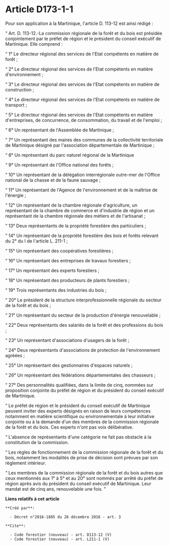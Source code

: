 # Article D173-1-1

Pour son application à la Martinique, l'article D. 113-12 est ainsi rédigé :

“ Art. D. 113-12.-La commission régionale de la forêt et du bois est présidée conjointement par le préfet de région et le
président du conseil exécutif de Martinique. Elle comprend :

“ 1° Le directeur régional des services de l'Etat compétents en matière de forêt ;

“ 2° Le directeur régional des services de l'Etat compétents en matière d'environnement ;

“ 3° Le directeur régional des services de l'Etat compétents en matière de construction ;

“ 4° Le directeur régional des services de l'Etat compétents en matière de transport ;

“ 5° Le directeur régional des services de l'Etat compétents en matière d'entreprises, de concurrence, de consommation, du
travail et de l'emploi ;

“ 6° Un représentant de l'Assemblée de Martinique ;

“ 7° Un représentant des maires des communes de la collectivité territoriale de Martinique désigné par l'association
départementale de Martinique ;

“ 8° Un représentant du parc naturel régional de la Martinique

“ 9° Un représentant de l'Office national des forêts ;

“ 10° Un représentant de la délégation interrégionale outre-mer de l'Office national de la chasse et de la faune sauvage ;

“ 11° Un représentant de l'Agence de l'environnement et de la maîtrise de l'énergie ;

“ 12° Un représentant de la chambre régionale d'agriculture, un représentant de la chambre de commerce et d'industrie de
région et un représentant de la chambre régionale des métiers et de l'artisanat ;

“ 13° Deux représentants de la propriété forestière des particuliers ;

“ 14° Un représentant de la propriété forestière des bois et forêts relevant du 2° du I de l'article L. 211-1 ;

“ 15° Un représentant des coopératives forestières ;

“ 16° Un représentant des entreprises de travaux forestiers ;

“ 17° Un représentant des experts forestiers ;

“ 18° Un représentant des producteurs de plants forestiers ;

“ 19° Trois représentants des industries du bois ;

“ 20° Le président de la structure interprofessionnelle régionale du secteur de la forêt et du bois ;

“ 21° Un représentant du secteur de la production d'énergie renouvelable ;

“ 22° Deux représentants des salariés de la forêt et des professions du bois ;

“ 23° Un représentant d'associations d'usagers de la forêt ;

“ 24° Deux représentants d'associations de protection de l'environnement agréées ;

“ 25° Un représentant des gestionnaires d'espaces naturels ;

“ 26° Un représentant des fédérations départementales des chasseurs ;

“ 27° Des personnalités qualifiées, dans la limite de cinq, nommées sur proposition conjointe du préfet de région et du
président du conseil exécutif de Martinique.

“ Le préfet de région et le président du conseil exécutif de Martinique peuvent inviter des experts désignés en raison de
leurs compétences notamment en matière scientifique ou environnementale à leur initiative conjointe ou à la demande d'un des
membres de la commission régionale de la forêt et du bois. Ces experts n'ont pas voix délibérative.

“ L'absence de représentants d'une catégorie ne fait pas obstacle à la constitution de la commission.

“ Les règles de fonctionnement de la commission régionale de la forêt et du bois, notamment les modalités de prise de
décision sont prévues par son règlement intérieur.

“ Les membres de la commission régionale de la forêt et du bois autres que ceux mentionnés aux 1° à 5° et au 20° sont nommés
par arrêté du préfet de région après avis du président du conseil exécutif de Martinique. Leur mandat est de cinq ans,
renouvelable une fois. ”

**Liens relatifs à cet article**

	**Créé par**:

	  - Décret n°2016-1885 du 26 décembre 2016 - art. 3

	**Cite**:

	  - Code forestier (nouveau) - art. D113-12 (V)
	  - Code forestier (nouveau) - art. L211-1 (V)
